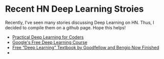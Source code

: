 # Recent HN Deep Learning Stroies

Recently, I've seen many stories discussing Deep Learning on HN. Thus, I decided to compile them on a github page. Hope this helps!




* [Practical Deep Learning for Coders](http://course.fast.ai/)
* [Google's Free Deep Learning Course](https://www.udacity.com/course/deep-learning--ud730)
* [Free “Deep Learning” Textbook by Goodfellow and Bengio Now Finished](https://www.facebook.com/ia3n.goodfellow/posts/10102223910143043)
* 


